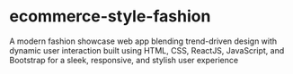 # ecommerce-style-fashion
A modern fashion showcase web app blending trend-driven design with dynamic user interaction built using HTML, CSS, ReactJS, JavaScript, and Bootstrap for a sleek, responsive, and stylish user experience
